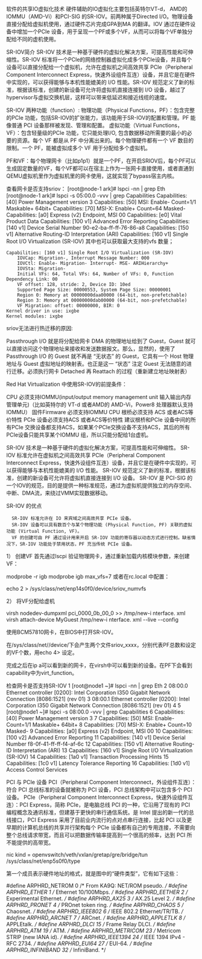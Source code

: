 软件的共享IO虚拟化技术
硬件辅助的IO虚拟化主要包括英特尔VT-d， AMD的IOMMU（AMD-Vi）和PCI-SIG 的SR-IOV。前两种属于Directed I/O。物理设备直接分配给虚拟机使用，通过硬件芯片完成GPA到MA 的翻译。IOV 通过在硬件设备中增加一个PCIe 设备，用于呈现一个PF或多个VF，从而可以将每个VF单独分配给不同的虚机使用。

SR-IOV简介
SR-IOV 技术是一种基于硬件的虚拟化解决方案，可提高性能和可伸缩性。SR-IOV 标准将一个PCIe的网络控制器虚拟化成多个PCIe设备，并且每个设备可以直接分配给一个虚拟机，允许在虚拟机之间高效共享 PCIe（Peripheral Component Interconnect Express，快速外设组件互连）设备，并且它是在硬件中实现的，可以获得能够与本机性能媲美的 I/O 性能。SR-IOV 规范定义了新的标准，根据该标准，创建的新设备可允许将虚拟机直接连接到 I/O 设备，越过了hypervisor与虚拟交换机层，这样可以带来低延迟和接近线缆的速度。

SR-IOV 两种功能（function）:
物理功能（Physical Functions，PF）：包含完整的PCIe 功能，包括SR-IOV的扩张能力，该功能用于SR-IOV的配置和管理。PF 能像普通 PCI 设备那样被发现、管理和配置。
虚拟功能（Virtual Functions，VF）：包含轻量级的PCIe 功能，它只能处理I/O, 包含数据移动所需要的最小的必要的资源。每个 VF 都是从 PF 中分离出来的。每个物理硬件都有一个 VF 数目的限制。一个 PF，能被虚拟成多个 VF 用于分配给多个虚拟机。

PF和VF：每个物理网卡（比如p1p1）就是一个PF，在开启SRIOV后，每个PF可以生成固定数量的VF，每个VF都可以在宿主上作为一张网卡直接使用，或者直通到QEMU虚拟机里作为虚拟机里的网卡使用，这就实现了bypass宿主内核。

查看网卡是否支持sriov：
[root@node-1 ark]# lspci -nn | grep Eth
[root@node-1 ark]#  lspci -s 05:00.0 -vvv | grep Capabilities
	Capabilities: [40] Power Management version 3
	Capabilities: [50] MSI: Enable- Count=1/1 Maskable+ 64bit+
	Capabilities: [70] MSI-X: Enable+ Count=64 Masked-
	Capabilities: [a0] Express (v2) Endpoint, MSI 00
	Capabilities: [e0] Vital Product Data
	Capabilities: [100 v1] Advanced Error Reporting
	Capabilities: [140 v1] Device Serial Number 90-e2-ba-ff-ff-76-86-a8
	Capabilities: [150 v1] Alternative Routing-ID Interpretation (ARI)
	Capabilities: [160 v1] Single Root I/O Virtualization (SR-IOV)
其中也可以获取最大支持的vfs 数量；

	Capabilities: [160 v1] Single Root I/O Virtualization (SR-IOV)
		IOVCap:	Migration-, Interrupt Message Number: 000
		IOVCtl:	Enable- Migration- Interrupt- MSE- ARIHierarchy+
		IOVSta:	Migration-
		Initial VFs: 64, Total VFs: 64, Number of VFs: 0, Function Dependency Link: 00
		VF offset: 128, stride: 2, Device ID: 10ed
		Supported Page Size: 00000553, System Page Size: 00000001
		Region 0: Memory at 00000000daa00000 (64-bit, non-prefetchable)
		Region 3: Memory at 00000000dab00000 (64-bit, non-prefetchable)
		VF Migration: offset: 00000000, BIR: 0
	Kernel driver in use: ixgbe
	Kernel modules: ixgbe


sriov无法进行热迁移的原因:

Passthrough I/O 就是将分配给网卡 DMA 的物理地址给到了 Guest，Guest 就可以直接访问这个物理地址来接收和发送数据报文。那么，显然的，使用了 Passthrough I/O 的 Guest 就不再是 “无状态” 的 Guest，它具有一个 Host 物理地址与 Guest 虚拟地址的映射表。也正是这一 “状态” 注定 Guest 无法随意的进行迁移。必须执行网卡 Detached 再 Reattach 的过程（重新建立地址映射表）

Red Hat Virtualization 中使用SR-IOV的前提条件：

CPU 必须支持IOMMU(input/output memory management unit 输入输出内存管理单元)（比如英特尔的 VT-d 或者AMD的 AMD-Vi，Power8 处理器默认支持IOMMU）
固件Firmware 必须支持IOMMU
CPU 根桥必须支持 ACS 或者ACS等价特性
PCIe 设备必须支持ACS 或者ACS等价特性
建议根桥和PCIe 设备中间的所有PCIe 交换设备都支持ACS，如果某个PCIe交换设备不支持ACS，其后的所有PCIe设备只能共享某个IOMMU 组，所以只能分配给1台虚机。


SR-IOV 技术是一种基于硬件的虚拟化解决方案，可提高性能和可伸缩性。
SR-IOV 标准允许在虚拟机之间高效共享 PCIe（Peripheral Component Interconnect Express，快速外设组件互连）设备，并且它是在硬件中实现的，可以获得能够与本机性能媲美的 I/O 性能。
SR-IOV 规范定义了新的标准，根据该标准，创建的新设备可允许将虚拟机直接连接到 I/O 设备。
SR-IOV 是 PCI-SIG 的一个IOV的规范，目的是提供一种标准规范，通过为虚拟机提供独立的内存空间、中断、DMA流，来绕过VMM实现数据移动。

SR-IOV 的优点

      SR-IOV 标准允许在 IO 来宾域之间高效共享 PCIe 设备。
      SR-IOV 设备可以具有数百个与某个物理功能 (Physical Function, PF) 关联的虚拟功能 (Virtual Function, VF)。
      VF 的创建可由 PF 通过设计用来开启 SR-IOV 功能的寄存器以动态方式进行控制。缺省情况下，SR-IOV 功能处于禁用状态，PF 充当传统 PCIe 设备。


1） 创建VF
首先通过lscpi 验证物理网卡，通过重新加载内核模块参数，来创建VF：

modprobe -r igb
modprobe igb max_vfs=7
或者在rc.local 中配置：

echo 2 > /sys/class/net/enp14s0f0/device/sriov_numvfs


2） 将VF分配给虚机

virsh nodedev-dumpxml pci_0000_0b_00_0 >> /tmp/new-i nterface. xml
virsh attach-device MyGuest /tmp/new-i nterface. xml --live --config



使用BCM57810网卡，在BIOS中打开SR-IOV。

在/sys/class/net/<eth0>/device/下会产生两个文件sriov_xxxx，分别代表PF总数和设定的VF个数，用echo 4> 设定。

完成之后在ip a可以看到新的网卡，在virsh中可以看到新的设备。在PF下会看到capability中为virt_function。


检查网卡是否支持SR-IOV
 1 [root@node1 ~]# lspci -nn | grep Eth
 2 08:00.0 Ethernet controller [0200]: Intel Corporation I350 Gigabit Network Connection [8086:1521] (rev 01)
 3 08:00.1 Ethernet controller [0200]: Intel Corporation I350 Gigabit Network Connection [8086:1521] (rev 01)
 4 
 5 [root@node1 ~]# lspci -s 08:00.0 -vvv | grep Capabilities 
 6         Capabilities: [40] Power Management version 3
 7         Capabilities: [50] MSI: Enable- Count=1/1 Maskable+ 64bit+
 8         Capabilities: [70] MSI-X: Enable+ Count=10 Masked-
 9         Capabilities: [a0] Express (v2) Endpoint, MSI 00
10         Capabilities: [100 v2] Advanced Error Reporting
11         Capabilities: [140 v1] Device Serial Number f8-0f-41-ff-ff-f4-af-6c
12         Capabilities: [150 v1] Alternative Routing-ID Interpretation (ARI)
13         Capabilities: [160 v1] Single Root I/O Virtualization (SR-IOV)
14         Capabilities: [1a0 v1] Transaction Processing Hints
15         Capabilities: [1c0 v1] Latency Tolerance Reporting
16         Capabilities: [1d0 v1] Access Control Services


PCI 与 PCIe 设备
PCI（Peripheral Component Interconnect，外设组件互连）：符合 PCI 总线标准的设备就被称为 PCI 设备，PCI 总线架构中可以包含多个 PCI 设备。
PCIe（Peripheral Component Interconnect Express，快速外设组件互连）：PCI Express，简称 PCIe，是电脑总线 PCI 的一种，它沿用了现有的 PCI 编程概念及通讯标准，但建基于更快的串行通信系统。是 Intel 提出的新一代的总线接口，PCI Express 采用了目前业内流行的点对点串行连接，比起 PCI 以及更早期的计算机总线的共享并行架构每个 PCIe 设备都有自己的专用连接，不需要向整个总线请求带宽，而且可以把数据传输率提高到一个很高的频率，达到 PCI 所不能提供的高带宽。

nic
kind = openvswitch/veth/vxlan/gretap/gre/bridge/tun
/sys/class/net/enp5s0f0/type

第一个成员表示硬件地址的格式，就是图中的“硬件类型”，它有如下这些：

#define ARPHRD_NETROM 0  /* From KA9Q: NET/ROM pseudo. */
#define ARPHRD_ETHER  1  /* Ethernet 10/100Mbps.  */
#define ARPHRD_EETHER 2  /* Experimental Ethernet.  */
#define ARPHRD_AX25 3  /* AX.25 Level 2.  */
#define ARPHRD_PRONET 4  /* PROnet token ring.  */
#define ARPHRD_CHAOS 5  /* Chaosnet.  */
#define ARPHRD_IEEE802 6  /* IEEE 802.2 Ethernet/TR/TB.  */
#define ARPHRD_ARCNET 7  /* ARCnet.  */
#define ARPHRD_APPLETLK 8  /* APPLEtalk.  */
#define ARPHRD_DLCI 15  /* Frame Relay DLCI.  */
#define ARPHRD_ATM 19  /* ATM.  */
#define ARPHRD_METRICOM 23  /* Metricom STRIP (new IANA id).  */
#define ARPHRD_IEEE1394 24  /* IEEE 1394 IPv4 - RFC 2734.  */
#define ARPHRD_EUI64  27  /* EUI-64.  */
#define ARPHRD_INFINIBAND 32  /* InfiniBand.  */


